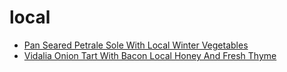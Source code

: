 # local

 * [Pan Seared Petrale Sole With Local Winter Vegetables](index/p/pan-seared-petrale-sole-with-local-winter-vegetables-235808.json)
 * [Vidalia Onion Tart With Bacon Local Honey And Fresh Thyme](index/v/vidalia-onion-tart-with-bacon-local-honey-and-fresh-thyme-354950.json)
